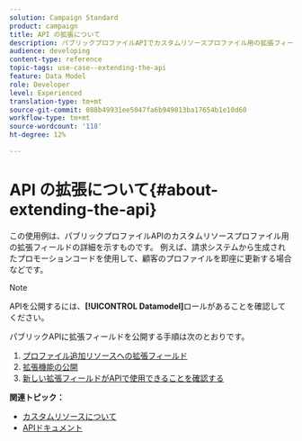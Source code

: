 ```yaml
---
solution: Campaign Standard
product: campaign
title: API の拡張について
description: パブリックプロファイルAPIでカスタムリソースプロファイル用の拡張フィールドを公開する方法を説明します。
audience: developing
content-type: reference
topic-tags: use-case--extending-the-api
feature: Data Model
role: Developer
level: Experienced
translation-type: tm+mt
source-git-commit: 088b49931ee5047fa6b949813ba17654b1e10d60
workflow-type: tm+mt
source-wordcount: '118'
ht-degree: 12%

---
```



# API の拡張について{#about-extending-the-api}

この使用例は、パブリックプロファイルAPIのカスタムリソースプロファイル用の拡張フィールドの詳細を示すものです。 例えば、請求システムから生成されたプロモーションコードを使用して、顧客のプロファイルを即座に更新する場合などです。

>[!NOTE]
>
>APIを公開するには、**[!UICONTROL Datamodel]**&#x200B;ロールがあることを確認してください。

パブリックAPIに拡張フィールドを公開する手順は次のとおりです。

1. [プロファイル追加リソースへの拡張フィールド](../../developing/using/step-1--add-extension-fields-to-the-profile-resource.md)
1. [拡張機能の公開](../../developing/using/step-2--publish-the-extension.md)
1. [新しい拡張フィールドがAPIで使用できることを確認する](../../developing/using/step-3--verify-the-extension.md)

**関連トピック：**

* [カスタムリソースについて](../../developing/using/data-model-concepts.md)
* [APIドキュメント](../../api/using/get-started-apis.md)

